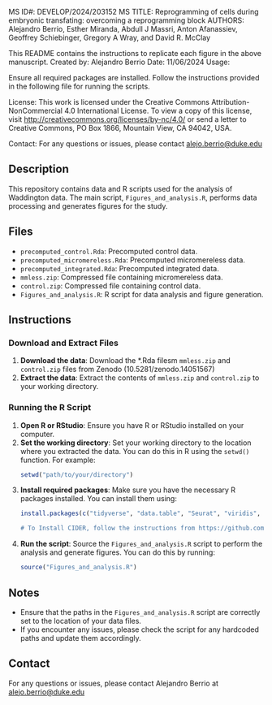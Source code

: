 MS ID#: DEVELOP/2024/203152
MS TITLE: Reprogramming of cells during embryonic transfating: overcoming a reprogramming block
AUTHORS: Alejandro Berrio, Esther Miranda, Abdull J Massri, Anton Afanassiev,
         Geoffrey Schiebinger, Gregory A Wray, and David R. McClay

This README contains the instructions to replicate each figure in the above manuscript.
Created by: Alejandro Berrio
Date: 11/06/2024
Usage:

Ensure all required packages are installed.
Follow the instructions provided in the following file for running the scripts.

License:
This work is licensed under the Creative Commons Attribution-NonCommercial 4.0 International License.
To view a copy of this license, visit http://creativecommons.org/licenses/by-nc/4.0/ or send a letter to
Creative Commons, PO Box 1866, Mountain View, CA 94042, USA.

Contact:
For any questions or issues, please contact alejo.berrio@duke.edu


## Description
This repository contains data and R scripts used for the analysis of Waddington data. The main script, `Figures_and_analysis.R`, performs data processing and generates figures for the study.

## Files 
- `precomputed_control.Rda`: Precomputed control data. 
- `precomputed_micromereless.Rda`: Precomputed micromereless data.
- `precomputed_integrated.Rda`: Precomputed integrated data.
- `mmless.zip`: Compressed file containing micromereless data.
- `control.zip`: Compressed file containing control data.
- `Figures_and_analysis.R`: R script for data analysis and figure generation.

## Instructions

### Download and Extract Files
1. **Download the data**: Download the *.Rda filesm  `mmless.zip` and `control.zip` files from Zenodo (10.5281/zenodo.14051567)
2. **Extract the data**: Extract the contents of `mmless.zip` and `control.zip` to your working directory.

### Running the R Script
1. **Open R or RStudio**: Ensure you have R or RStudio installed on your computer.
2. **Set the working directory**: Set your working directory to the location where you extracted the data. You can do this in R using the `setwd()` function. For example:
    ```r
    setwd("path/to/your/directory")
    ```
3. **Install required packages**: Make sure you have the necessary R packages installed. You can install them using:
    ```r
    install.packages(c("tidyverse", "data.table", "Seurat", "viridis", "xlsx", "Matrix", "scCustomize", "cowplot, "pheatmap"))

    # To Install CIDER, follow the instructions from https://github.com/zhiyhu/CIDER
    
    ```
4. **Run the script**: Source the `Figures_and_analysis.R` script to perform the analysis and generate figures. You can do this by running:
    ```r
    source("Figures_and_analysis.R")
    ```

## Notes
- Ensure that the paths in the `Figures_and_analysis.R` script are correctly set to the location of your data files.
- If you encounter any issues, please check the script for any hardcoded paths and update them accordingly.

## Contact
For any questions or issues, please contact Alejandro Berrio at alejo.berrio@duke.edu
